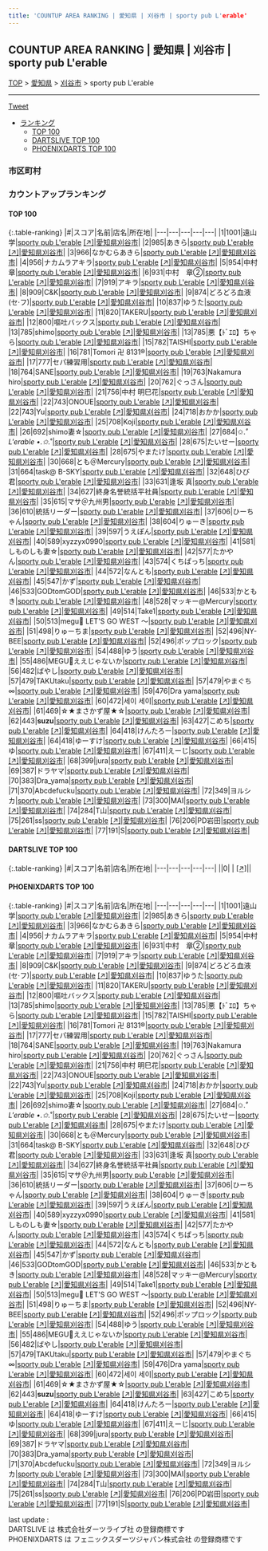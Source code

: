 ```yaml
---
title: 'COUNTUP AREA RANKING | 愛知県 | 刈谷市 | sporty pub L'erable'
---
```

## COUNTUP AREA RANKING | 愛知県 | 刈谷市 | sporty pub L'erable

[TOP](/darts/rank/) > [愛知県](/darts/rank/愛知県/) > [刈谷市](/darts/rank/愛知県/刈谷市/) > sporty pub L'erable

___

<a href="https://twitter.com/share?ref_src=twsrc%5Etfw" data-text="COUNTUP AREA RANKING | 愛知県刈谷市sporty pub L'erable" class="twitter-share-button" data-hashtags="DARTSLIVE,PHOENIXDARTS,darts,ダーツ" data-show-count="false">Tweet</a>

* [ランキング](#カウントアップランキング)
    * [TOP 100](#top-100)
    * [DARTSLIVE TOP 100](#dartslive-top-100)
    * [PHOENIXDARTS TOP 100](#phoenixdarts-top-100)

### 市区町村

<ul>

</ul>

### カウントアップランキング

#### TOP 100



{:.table-ranking}
|#|スコア|名前|店名|所在地|
|---|---|---|---|---|
|1|1001|<span class="rank-name-pd">遠山 学</span>|<a href="/darts/rank/shops/74147.html">sporty pub L'erable</a> <a href="https://vs.phoenixdarts.com/jp/shop/shopDetailInfo/s_74147?s_seq=74147">[↗]</a>|<a href="/darts/rank/愛知県/刈谷市">愛知県刈谷市</a>|
|2|985|<span class="rank-name-pd">あきら</span>|<a href="/darts/rank/shops/74147.html">sporty pub L'erable</a> <a href="https://vs.phoenixdarts.com/jp/shop/shopDetailInfo/s_74147?s_seq=74147">[↗]</a>|<a href="/darts/rank/愛知県/刈谷市">愛知県刈谷市</a>|
|3|966|<span class="rank-name-pd">なかむらあきら</span>|<a href="/darts/rank/shops/74147.html">sporty pub L'erable</a> <a href="https://vs.phoenixdarts.com/jp/shop/shopDetailInfo/s_74147?s_seq=74147">[↗]</a>|<a href="/darts/rank/愛知県/刈谷市">愛知県刈谷市</a>|
|4|956|<span class="rank-name-pd">ナカムラアキラ</span>|<a href="/darts/rank/shops/74147.html">sporty pub L'erable</a> <a href="https://vs.phoenixdarts.com/jp/shop/shopDetailInfo/s_74147?s_seq=74147">[↗]</a>|<a href="/darts/rank/愛知県/刈谷市">愛知県刈谷市</a>|
|5|954|<span class="rank-name-pd"><span class="pro-icon-pd"></span>中村 章</span>|<a href="/darts/rank/shops/74147.html">sporty pub L'erable</a> <a href="https://vs.phoenixdarts.com/jp/shop/shopDetailInfo/s_74147?s_seq=74147">[↗]</a>|<a href="/darts/rank/愛知県/刈谷市">愛知県刈谷市</a>|
|6|931|<span class="rank-name-pd">中村　章②</span>|<a href="/darts/rank/shops/74147.html">sporty pub L'erable</a> <a href="https://vs.phoenixdarts.com/jp/shop/shopDetailInfo/s_74147?s_seq=74147">[↗]</a>|<a href="/darts/rank/愛知県/刈谷市">愛知県刈谷市</a>|
|7|919|<span class="rank-name-pd">アキラ</span>|<a href="/darts/rank/shops/74147.html">sporty pub L'erable</a> <a href="https://vs.phoenixdarts.com/jp/shop/shopDetailInfo/s_74147?s_seq=74147">[↗]</a>|<a href="/darts/rank/愛知県/刈谷市">愛知県刈谷市</a>|
|8|909|<span class="rank-name-pd">C&amp;K</span>|<a href="/darts/rank/shops/74147.html">sporty pub L'erable</a> <a href="https://vs.phoenixdarts.com/jp/shop/shopDetailInfo/s_74147?s_seq=74147">[↗]</a>|<a href="/darts/rank/愛知県/刈谷市">愛知県刈谷市</a>|
|9|874|<span class="rank-name-pd">どろどろ血液(セ·フ)</span>|<a href="/darts/rank/shops/74147.html">sporty pub L'erable</a> <a href="https://vs.phoenixdarts.com/jp/shop/shopDetailInfo/s_74147?s_seq=74147">[↗]</a>|<a href="/darts/rank/愛知県/刈谷市">愛知県刈谷市</a>|
|10|837|<span class="rank-name-pd">ゆうた</span>|<a href="/darts/rank/shops/74147.html">sporty pub L'erable</a> <a href="https://vs.phoenixdarts.com/jp/shop/shopDetailInfo/s_74147?s_seq=74147">[↗]</a>|<a href="/darts/rank/愛知県/刈谷市">愛知県刈谷市</a>|
|11|820|<span class="rank-name-pd">TAKERU</span>|<a href="/darts/rank/shops/74147.html">sporty pub L'erable</a> <a href="https://vs.phoenixdarts.com/jp/shop/shopDetailInfo/s_74147?s_seq=74147">[↗]</a>|<a href="/darts/rank/愛知県/刈谷市">愛知県刈谷市</a>|
|12|800|<span class="rank-name-pd">嘔吐バックス</span>|<a href="/darts/rank/shops/74147.html">sporty pub L'erable</a> <a href="https://vs.phoenixdarts.com/jp/shop/shopDetailInfo/s_74147?s_seq=74147">[↗]</a>|<a href="/darts/rank/愛知県/刈谷市">愛知県刈谷市</a>|
|13|785|<span class="rank-name-pd">shimo</span>|<a href="/darts/rank/shops/74147.html">sporty pub L'erable</a> <a href="https://vs.phoenixdarts.com/jp/shop/shopDetailInfo/s_74147?s_seq=74147">[↗]</a>|<a href="/darts/rank/愛知県/刈谷市">愛知県刈谷市</a>|
|13|785|<span class="rank-name-pd">悪【ﾄﾞｴﾛ】ちゃら</span>|<a href="/darts/rank/shops/74147.html">sporty pub L'erable</a> <a href="https://vs.phoenixdarts.com/jp/shop/shopDetailInfo/s_74147?s_seq=74147">[↗]</a>|<a href="/darts/rank/愛知県/刈谷市">愛知県刈谷市</a>|
|15|782|<span class="rank-name-pd">TAISHI</span>|<a href="/darts/rank/shops/74147.html">sporty pub L'erable</a> <a href="https://vs.phoenixdarts.com/jp/shop/shopDetailInfo/s_74147?s_seq=74147">[↗]</a>|<a href="/darts/rank/愛知県/刈谷市">愛知県刈谷市</a>|
|16|781|<span class="rank-name-pd">Tomori 卍 8131®</span>|<a href="/darts/rank/shops/74147.html">sporty pub L'erable</a> <a href="https://vs.phoenixdarts.com/jp/shop/shopDetailInfo/s_74147?s_seq=74147">[↗]</a>|<a href="/darts/rank/愛知県/刈谷市">愛知県刈谷市</a>|
|17|777|<span class="rank-name-pd">セパ練習用</span>|<a href="/darts/rank/shops/74147.html">sporty pub L'erable</a> <a href="https://vs.phoenixdarts.com/jp/shop/shopDetailInfo/s_74147?s_seq=74147">[↗]</a>|<a href="/darts/rank/愛知県/刈谷市">愛知県刈谷市</a>|
|18|764|<span class="rank-name-pd">SANE</span>|<a href="/darts/rank/shops/74147.html">sporty pub L'erable</a> <a href="https://vs.phoenixdarts.com/jp/shop/shopDetailInfo/s_74147?s_seq=74147">[↗]</a>|<a href="/darts/rank/愛知県/刈谷市">愛知県刈谷市</a>|
|19|763|<span class="rank-name-pd">Nakamura hiro</span>|<a href="/darts/rank/shops/74147.html">sporty pub L'erable</a> <a href="https://vs.phoenixdarts.com/jp/shop/shopDetailInfo/s_74147?s_seq=74147">[↗]</a>|<a href="/darts/rank/愛知県/刈谷市">愛知県刈谷市</a>|
|20|762|<span class="rank-name-pd">ぐっさん</span>|<a href="/darts/rank/shops/74147.html">sporty pub L'erable</a> <a href="https://vs.phoenixdarts.com/jp/shop/shopDetailInfo/s_74147?s_seq=74147">[↗]</a>|<a href="/darts/rank/愛知県/刈谷市">愛知県刈谷市</a>|
|21|756|<span class="rank-name-pd"><span class="pro-icon-pd"></span>中村 明巳花</span>|<a href="/darts/rank/shops/74147.html">sporty pub L'erable</a> <a href="https://vs.phoenixdarts.com/jp/shop/shopDetailInfo/s_74147?s_seq=74147">[↗]</a>|<a href="/darts/rank/愛知県/刈谷市">愛知県刈谷市</a>|
|22|743|<span class="rank-name-pd">ONOUE</span>|<a href="/darts/rank/shops/74147.html">sporty pub L'erable</a> <a href="https://vs.phoenixdarts.com/jp/shop/shopDetailInfo/s_74147?s_seq=74147">[↗]</a>|<a href="/darts/rank/愛知県/刈谷市">愛知県刈谷市</a>|
|22|743|<span class="rank-name-pd">Yu</span>|<a href="/darts/rank/shops/74147.html">sporty pub L'erable</a> <a href="https://vs.phoenixdarts.com/jp/shop/shopDetailInfo/s_74147?s_seq=74147">[↗]</a>|<a href="/darts/rank/愛知県/刈谷市">愛知県刈谷市</a>|
|24|718|<span class="rank-name-pd">おかか</span>|<a href="/darts/rank/shops/74147.html">sporty pub L'erable</a> <a href="https://vs.phoenixdarts.com/jp/shop/shopDetailInfo/s_74147?s_seq=74147">[↗]</a>|<a href="/darts/rank/愛知県/刈谷市">愛知県刈谷市</a>|
|25|708|<span class="rank-name-pd">Koji</span>|<a href="/darts/rank/shops/74147.html">sporty pub L'erable</a> <a href="https://vs.phoenixdarts.com/jp/shop/shopDetailInfo/s_74147?s_seq=74147">[↗]</a>|<a href="/darts/rank/愛知県/刈谷市">愛知県刈谷市</a>|
|26|692|<span class="rank-name-pd">shimo妻☆</span>|<a href="/darts/rank/shops/74147.html">sporty pub L'erable</a> <a href="https://vs.phoenixdarts.com/jp/shop/shopDetailInfo/s_74147?s_seq=74147">[↗]</a>|<a href="/darts/rank/愛知県/刈谷市">愛知県刈谷市</a>|
|27|684|<span class="rank-name-pd">✩.*˚ L&#x27;erable •.✩.*˚</span>|<a href="/darts/rank/shops/74147.html">sporty pub L'erable</a> <a href="https://vs.phoenixdarts.com/jp/shop/shopDetailInfo/s_74147?s_seq=74147">[↗]</a>|<a href="/darts/rank/愛知県/刈谷市">愛知県刈谷市</a>|
|28|675|<span class="rank-name-pd">たいせー</span>|<a href="/darts/rank/shops/74147.html">sporty pub L'erable</a> <a href="https://vs.phoenixdarts.com/jp/shop/shopDetailInfo/s_74147?s_seq=74147">[↗]</a>|<a href="/darts/rank/愛知県/刈谷市">愛知県刈谷市</a>|
|28|675|<span class="rank-name-pd">やまたけ</span>|<a href="/darts/rank/shops/74147.html">sporty pub L'erable</a> <a href="https://vs.phoenixdarts.com/jp/shop/shopDetailInfo/s_74147?s_seq=74147">[↗]</a>|<a href="/darts/rank/愛知県/刈谷市">愛知県刈谷市</a>|
|30|668|<span class="rank-name-pd">とも＠Mercury</span>|<a href="/darts/rank/shops/74147.html">sporty pub L'erable</a> <a href="https://vs.phoenixdarts.com/jp/shop/shopDetailInfo/s_74147?s_seq=74147">[↗]</a>|<a href="/darts/rank/愛知県/刈谷市">愛知県刈谷市</a>|
|31|664|<span class="rank-name-pd">task@ B-SKY</span>|<a href="/darts/rank/shops/74147.html">sporty pub L'erable</a> <a href="https://vs.phoenixdarts.com/jp/shop/shopDetailInfo/s_74147?s_seq=74147">[↗]</a>|<a href="/darts/rank/愛知県/刈谷市">愛知県刈谷市</a>|
|32|648|<span class="rank-name-pd">ひび君</span>|<a href="/darts/rank/shops/74147.html">sporty pub L'erable</a> <a href="https://vs.phoenixdarts.com/jp/shop/shopDetailInfo/s_74147?s_seq=74147">[↗]</a>|<a href="/darts/rank/愛知県/刈谷市">愛知県刈谷市</a>|
|33|631|<span class="rank-name-pd">逢坂 真</span>|<a href="/darts/rank/shops/74147.html">sporty pub L'erable</a> <a href="https://vs.phoenixdarts.com/jp/shop/shopDetailInfo/s_74147?s_seq=74147">[↗]</a>|<a href="/darts/rank/愛知県/刈谷市">愛知県刈谷市</a>|
|34|627|<span class="rank-name-pd">終身名誉統括平社員</span>|<a href="/darts/rank/shops/74147.html">sporty pub L'erable</a> <a href="https://vs.phoenixdarts.com/jp/shop/shopDetailInfo/s_74147?s_seq=74147">[↗]</a>|<a href="/darts/rank/愛知県/刈谷市">愛知県刈谷市</a>|
|35|615|<span class="rank-name-pd">マサ＠九州男</span>|<a href="/darts/rank/shops/74147.html">sporty pub L'erable</a> <a href="https://vs.phoenixdarts.com/jp/shop/shopDetailInfo/s_74147?s_seq=74147">[↗]</a>|<a href="/darts/rank/愛知県/刈谷市">愛知県刈谷市</a>|
|36|610|<span class="rank-name-pd">統括リーダー</span>|<a href="/darts/rank/shops/74147.html">sporty pub L'erable</a> <a href="https://vs.phoenixdarts.com/jp/shop/shopDetailInfo/s_74147?s_seq=74147">[↗]</a>|<a href="/darts/rank/愛知県/刈谷市">愛知県刈谷市</a>|
|37|606|<span class="rank-name-pd">ひーちゃん</span>|<a href="/darts/rank/shops/74147.html">sporty pub L'erable</a> <a href="https://vs.phoenixdarts.com/jp/shop/shopDetailInfo/s_74147?s_seq=74147">[↗]</a>|<a href="/darts/rank/愛知県/刈谷市">愛知県刈谷市</a>|
|38|604|<span class="rank-name-pd">りゅーき</span>|<a href="/darts/rank/shops/74147.html">sporty pub L'erable</a> <a href="https://vs.phoenixdarts.com/jp/shop/shopDetailInfo/s_74147?s_seq=74147">[↗]</a>|<a href="/darts/rank/愛知県/刈谷市">愛知県刈谷市</a>|
|39|597|<span class="rank-name-pd">うえぽん</span>|<a href="/darts/rank/shops/74147.html">sporty pub L'erable</a> <a href="https://vs.phoenixdarts.com/jp/shop/shopDetailInfo/s_74147?s_seq=74147">[↗]</a>|<a href="/darts/rank/愛知県/刈谷市">愛知県刈谷市</a>|
|40|589|<span class="rank-name-pd">xyzzyx0990</span>|<a href="/darts/rank/shops/74147.html">sporty pub L'erable</a> <a href="https://vs.phoenixdarts.com/jp/shop/shopDetailInfo/s_74147?s_seq=74147">[↗]</a>|<a href="/darts/rank/愛知県/刈谷市">愛知県刈谷市</a>|
|41|581|<span class="rank-name-pd">しものしも妻☆</span>|<a href="/darts/rank/shops/74147.html">sporty pub L'erable</a> <a href="https://vs.phoenixdarts.com/jp/shop/shopDetailInfo/s_74147?s_seq=74147">[↗]</a>|<a href="/darts/rank/愛知県/刈谷市">愛知県刈谷市</a>|
|42|577|<span class="rank-name-pd">たかやん</span>|<a href="/darts/rank/shops/74147.html">sporty pub L'erable</a> <a href="https://vs.phoenixdarts.com/jp/shop/shopDetailInfo/s_74147?s_seq=74147">[↗]</a>|<a href="/darts/rank/愛知県/刈谷市">愛知県刈谷市</a>|
|43|574|<span class="rank-name-pd">くちぱっち</span>|<a href="/darts/rank/shops/74147.html">sporty pub L'erable</a> <a href="https://vs.phoenixdarts.com/jp/shop/shopDetailInfo/s_74147?s_seq=74147">[↗]</a>|<a href="/darts/rank/愛知県/刈谷市">愛知県刈谷市</a>|
|44|572|<span class="rank-name-pd">なんとも</span>|<a href="/darts/rank/shops/74147.html">sporty pub L'erable</a> <a href="https://vs.phoenixdarts.com/jp/shop/shopDetailInfo/s_74147?s_seq=74147">[↗]</a>|<a href="/darts/rank/愛知県/刈谷市">愛知県刈谷市</a>|
|45|547|<span class="rank-name-pd">かず</span>|<a href="/darts/rank/shops/74147.html">sporty pub L'erable</a> <a href="https://vs.phoenixdarts.com/jp/shop/shopDetailInfo/s_74147?s_seq=74147">[↗]</a>|<a href="/darts/rank/愛知県/刈谷市">愛知県刈谷市</a>|
|46|533|<span class="rank-name-pd">GODtomGOD</span>|<a href="/darts/rank/shops/74147.html">sporty pub L'erable</a> <a href="https://vs.phoenixdarts.com/jp/shop/shopDetailInfo/s_74147?s_seq=74147">[↗]</a>|<a href="/darts/rank/愛知県/刈谷市">愛知県刈谷市</a>|
|46|533|<span class="rank-name-pd">かともき</span>|<a href="/darts/rank/shops/74147.html">sporty pub L'erable</a> <a href="https://vs.phoenixdarts.com/jp/shop/shopDetailInfo/s_74147?s_seq=74147">[↗]</a>|<a href="/darts/rank/愛知県/刈谷市">愛知県刈谷市</a>|
|48|528|<span class="rank-name-pd">マッキー@Mercury</span>|<a href="/darts/rank/shops/74147.html">sporty pub L'erable</a> <a href="https://vs.phoenixdarts.com/jp/shop/shopDetailInfo/s_74147?s_seq=74147">[↗]</a>|<a href="/darts/rank/愛知県/刈谷市">愛知県刈谷市</a>|
|49|514|<span class="rank-name-pd">Take1</span>|<a href="/darts/rank/shops/74147.html">sporty pub L'erable</a> <a href="https://vs.phoenixdarts.com/jp/shop/shopDetailInfo/s_74147?s_seq=74147">[↗]</a>|<a href="/darts/rank/愛知県/刈谷市">愛知県刈谷市</a>|
|50|513|<span class="rank-name-pd">megu💜 LET&#x27;S GO WEST ～</span>|<a href="/darts/rank/shops/74147.html">sporty pub L'erable</a> <a href="https://vs.phoenixdarts.com/jp/shop/shopDetailInfo/s_74147?s_seq=74147">[↗]</a>|<a href="/darts/rank/愛知県/刈谷市">愛知県刈谷市</a>|
|51|498|<span class="rank-name-pd">りゅーちま</span>|<a href="/darts/rank/shops/74147.html">sporty pub L'erable</a> <a href="https://vs.phoenixdarts.com/jp/shop/shopDetailInfo/s_74147?s_seq=74147">[↗]</a>|<a href="/darts/rank/愛知県/刈谷市">愛知県刈谷市</a>|
|52|496|<span class="rank-name-pd">NY-BEE</span>|<a href="/darts/rank/shops/74147.html">sporty pub L'erable</a> <a href="https://vs.phoenixdarts.com/jp/shop/shopDetailInfo/s_74147?s_seq=74147">[↗]</a>|<a href="/darts/rank/愛知県/刈谷市">愛知県刈谷市</a>|
|52|496|<span class="rank-name-pd">ポップロック</span>|<a href="/darts/rank/shops/74147.html">sporty pub L'erable</a> <a href="https://vs.phoenixdarts.com/jp/shop/shopDetailInfo/s_74147?s_seq=74147">[↗]</a>|<a href="/darts/rank/愛知県/刈谷市">愛知県刈谷市</a>|
|54|488|<span class="rank-name-pd">ゆう</span>|<a href="/darts/rank/shops/74147.html">sporty pub L'erable</a> <a href="https://vs.phoenixdarts.com/jp/shop/shopDetailInfo/s_74147?s_seq=74147">[↗]</a>|<a href="/darts/rank/愛知県/刈谷市">愛知県刈谷市</a>|
|55|486|<span class="rank-name-pd">MEGU🌈ええじゃないか</span>|<a href="/darts/rank/shops/74147.html">sporty pub L'erable</a> <a href="https://vs.phoenixdarts.com/jp/shop/shopDetailInfo/s_74147?s_seq=74147">[↗]</a>|<a href="/darts/rank/愛知県/刈谷市">愛知県刈谷市</a>|
|56|482|<span class="rank-name-pd">ばやし</span>|<a href="/darts/rank/shops/74147.html">sporty pub L'erable</a> <a href="https://vs.phoenixdarts.com/jp/shop/shopDetailInfo/s_74147?s_seq=74147">[↗]</a>|<a href="/darts/rank/愛知県/刈谷市">愛知県刈谷市</a>|
|57|479|<span class="rank-name-pd">TAKUtaku</span>|<a href="/darts/rank/shops/74147.html">sporty pub L'erable</a> <a href="https://vs.phoenixdarts.com/jp/shop/shopDetailInfo/s_74147?s_seq=74147">[↗]</a>|<a href="/darts/rank/愛知県/刈谷市">愛知県刈谷市</a>|
|57|479|<span class="rank-name-pd">やまぐち∞</span>|<a href="/darts/rank/shops/74147.html">sporty pub L'erable</a> <a href="https://vs.phoenixdarts.com/jp/shop/shopDetailInfo/s_74147?s_seq=74147">[↗]</a>|<a href="/darts/rank/愛知県/刈谷市">愛知県刈谷市</a>|
|59|476|<span class="rank-name-pd">Dra yama</span>|<a href="/darts/rank/shops/74147.html">sporty pub L'erable</a> <a href="https://vs.phoenixdarts.com/jp/shop/shopDetailInfo/s_74147?s_seq=74147">[↗]</a>|<a href="/darts/rank/愛知県/刈谷市">愛知県刈谷市</a>|
|60|472|<span class="rank-name-pd">세이 세이</span>|<a href="/darts/rank/shops/74147.html">sporty pub L'erable</a> <a href="https://vs.phoenixdarts.com/jp/shop/shopDetailInfo/s_74147?s_seq=74147">[↗]</a>|<a href="/darts/rank/愛知県/刈谷市">愛知県刈谷市</a>|
|61|469|<span class="rank-name-pd">☆★まさかず屋★☆</span>|<a href="/darts/rank/shops/74147.html">sporty pub L'erable</a> <a href="https://vs.phoenixdarts.com/jp/shop/shopDetailInfo/s_74147?s_seq=74147">[↗]</a>|<a href="/darts/rank/愛知県/刈谷市">愛知県刈谷市</a>|
|62|443|<span class="rank-name-pd">__suzu__</span>|<a href="/darts/rank/shops/74147.html">sporty pub L'erable</a> <a href="https://vs.phoenixdarts.com/jp/shop/shopDetailInfo/s_74147?s_seq=74147">[↗]</a>|<a href="/darts/rank/愛知県/刈谷市">愛知県刈谷市</a>|
|63|427|<span class="rank-name-pd">こめち</span>|<a href="/darts/rank/shops/74147.html">sporty pub L'erable</a> <a href="https://vs.phoenixdarts.com/jp/shop/shopDetailInfo/s_74147?s_seq=74147">[↗]</a>|<a href="/darts/rank/愛知県/刈谷市">愛知県刈谷市</a>|
|64|418|<span class="rank-name-pd">けんたろー</span>|<a href="/darts/rank/shops/74147.html">sporty pub L'erable</a> <a href="https://vs.phoenixdarts.com/jp/shop/shopDetailInfo/s_74147?s_seq=74147">[↗]</a>|<a href="/darts/rank/愛知県/刈谷市">愛知県刈谷市</a>|
|64|418|<span class="rank-name-pd">ゆーすけ</span>|<a href="/darts/rank/shops/74147.html">sporty pub L'erable</a> <a href="https://vs.phoenixdarts.com/jp/shop/shopDetailInfo/s_74147?s_seq=74147">[↗]</a>|<a href="/darts/rank/愛知県/刈谷市">愛知県刈谷市</a>|
|66|415|<span class="rank-name-pd">ゆ</span>|<a href="/darts/rank/shops/74147.html">sporty pub L'erable</a> <a href="https://vs.phoenixdarts.com/jp/shop/shopDetailInfo/s_74147?s_seq=74147">[↗]</a>|<a href="/darts/rank/愛知県/刈谷市">愛知県刈谷市</a>|
|67|411|<span class="rank-name-pd">えーじ</span>|<a href="/darts/rank/shops/74147.html">sporty pub L'erable</a> <a href="https://vs.phoenixdarts.com/jp/shop/shopDetailInfo/s_74147?s_seq=74147">[↗]</a>|<a href="/darts/rank/愛知県/刈谷市">愛知県刈谷市</a>|
|68|399|<span class="rank-name-pd">jura</span>|<a href="/darts/rank/shops/74147.html">sporty pub L'erable</a> <a href="https://vs.phoenixdarts.com/jp/shop/shopDetailInfo/s_74147?s_seq=74147">[↗]</a>|<a href="/darts/rank/愛知県/刈谷市">愛知県刈谷市</a>|
|69|387|<span class="rank-name-pd">ドラヤマ</span>|<a href="/darts/rank/shops/74147.html">sporty pub L'erable</a> <a href="https://vs.phoenixdarts.com/jp/shop/shopDetailInfo/s_74147?s_seq=74147">[↗]</a>|<a href="/darts/rank/愛知県/刈谷市">愛知県刈谷市</a>|
|70|383|<span class="rank-name-pd">Dra_yama</span>|<a href="/darts/rank/shops/74147.html">sporty pub L'erable</a> <a href="https://vs.phoenixdarts.com/jp/shop/shopDetailInfo/s_74147?s_seq=74147">[↗]</a>|<a href="/darts/rank/愛知県/刈谷市">愛知県刈谷市</a>|
|71|370|<span class="rank-name-pd">Abcdefucku</span>|<a href="/darts/rank/shops/74147.html">sporty pub L'erable</a> <a href="https://vs.phoenixdarts.com/jp/shop/shopDetailInfo/s_74147?s_seq=74147">[↗]</a>|<a href="/darts/rank/愛知県/刈谷市">愛知県刈谷市</a>|
|72|349|<span class="rank-name-pd">ヨルシカ</span>|<a href="/darts/rank/shops/74147.html">sporty pub L'erable</a> <a href="https://vs.phoenixdarts.com/jp/shop/shopDetailInfo/s_74147?s_seq=74147">[↗]</a>|<a href="/darts/rank/愛知県/刈谷市">愛知県刈谷市</a>|
|73|300|<span class="rank-name-pd">MAI</span>|<a href="/darts/rank/shops/74147.html">sporty pub L'erable</a> <a href="https://vs.phoenixdarts.com/jp/shop/shopDetailInfo/s_74147?s_seq=74147">[↗]</a>|<a href="/darts/rank/愛知県/刈谷市">愛知県刈谷市</a>|
|74|284|<span class="rank-name-pd">T山</span>|<a href="/darts/rank/shops/74147.html">sporty pub L'erable</a> <a href="https://vs.phoenixdarts.com/jp/shop/shopDetailInfo/s_74147?s_seq=74147">[↗]</a>|<a href="/darts/rank/愛知県/刈谷市">愛知県刈谷市</a>|
|75|261|<span class="rank-name-pd">ss</span>|<a href="/darts/rank/shops/74147.html">sporty pub L'erable</a> <a href="https://vs.phoenixdarts.com/jp/shop/shopDetailInfo/s_74147?s_seq=74147">[↗]</a>|<a href="/darts/rank/愛知県/刈谷市">愛知県刈谷市</a>|
|76|206|<span class="rank-name-pd">PD岩田</span>|<a href="/darts/rank/shops/74147.html">sporty pub L'erable</a> <a href="https://vs.phoenixdarts.com/jp/shop/shopDetailInfo/s_74147?s_seq=74147">[↗]</a>|<a href="/darts/rank/愛知県/刈谷市">愛知県刈谷市</a>|
|77|191|<span class="rank-name-pd">S</span>|<a href="/darts/rank/shops/74147.html">sporty pub L'erable</a> <a href="https://vs.phoenixdarts.com/jp/shop/shopDetailInfo/s_74147?s_seq=74147">[↗]</a>|<a href="/darts/rank/愛知県/刈谷市">愛知県刈谷市</a>|


#### DARTSLIVE TOP 100



{:.table-ranking}
|#|スコア|名前|店名|所在地|
|---|---|---|---|---|
||0|<span class="rank-name-dl"> </span>|<a href="/darts/rank/shops/.html"></a> <a href="">[↗]</a>|<a href="/darts/rank//"></a>|


#### PHOENIXDARTS TOP 100



{:.table-ranking}
|#|スコア|名前|店名|所在地|
|---|---|---|---|---|
|1|1001|<span class="rank-name-pd">遠山 学</span>|<a href="/darts/rank/shops/74147.html">sporty pub L'erable</a> <a href="https://vs.phoenixdarts.com/jp/shop/shopDetailInfo/s_74147?s_seq=74147">[↗]</a>|<a href="/darts/rank/愛知県/刈谷市">愛知県刈谷市</a>|
|2|985|<span class="rank-name-pd">あきら</span>|<a href="/darts/rank/shops/74147.html">sporty pub L'erable</a> <a href="https://vs.phoenixdarts.com/jp/shop/shopDetailInfo/s_74147?s_seq=74147">[↗]</a>|<a href="/darts/rank/愛知県/刈谷市">愛知県刈谷市</a>|
|3|966|<span class="rank-name-pd">なかむらあきら</span>|<a href="/darts/rank/shops/74147.html">sporty pub L'erable</a> <a href="https://vs.phoenixdarts.com/jp/shop/shopDetailInfo/s_74147?s_seq=74147">[↗]</a>|<a href="/darts/rank/愛知県/刈谷市">愛知県刈谷市</a>|
|4|956|<span class="rank-name-pd">ナカムラアキラ</span>|<a href="/darts/rank/shops/74147.html">sporty pub L'erable</a> <a href="https://vs.phoenixdarts.com/jp/shop/shopDetailInfo/s_74147?s_seq=74147">[↗]</a>|<a href="/darts/rank/愛知県/刈谷市">愛知県刈谷市</a>|
|5|954|<span class="rank-name-pd"><span class="pro-icon-pd"></span>中村 章</span>|<a href="/darts/rank/shops/74147.html">sporty pub L'erable</a> <a href="https://vs.phoenixdarts.com/jp/shop/shopDetailInfo/s_74147?s_seq=74147">[↗]</a>|<a href="/darts/rank/愛知県/刈谷市">愛知県刈谷市</a>|
|6|931|<span class="rank-name-pd">中村　章②</span>|<a href="/darts/rank/shops/74147.html">sporty pub L'erable</a> <a href="https://vs.phoenixdarts.com/jp/shop/shopDetailInfo/s_74147?s_seq=74147">[↗]</a>|<a href="/darts/rank/愛知県/刈谷市">愛知県刈谷市</a>|
|7|919|<span class="rank-name-pd">アキラ</span>|<a href="/darts/rank/shops/74147.html">sporty pub L'erable</a> <a href="https://vs.phoenixdarts.com/jp/shop/shopDetailInfo/s_74147?s_seq=74147">[↗]</a>|<a href="/darts/rank/愛知県/刈谷市">愛知県刈谷市</a>|
|8|909|<span class="rank-name-pd">C&amp;K</span>|<a href="/darts/rank/shops/74147.html">sporty pub L'erable</a> <a href="https://vs.phoenixdarts.com/jp/shop/shopDetailInfo/s_74147?s_seq=74147">[↗]</a>|<a href="/darts/rank/愛知県/刈谷市">愛知県刈谷市</a>|
|9|874|<span class="rank-name-pd">どろどろ血液(セ·フ)</span>|<a href="/darts/rank/shops/74147.html">sporty pub L'erable</a> <a href="https://vs.phoenixdarts.com/jp/shop/shopDetailInfo/s_74147?s_seq=74147">[↗]</a>|<a href="/darts/rank/愛知県/刈谷市">愛知県刈谷市</a>|
|10|837|<span class="rank-name-pd">ゆうた</span>|<a href="/darts/rank/shops/74147.html">sporty pub L'erable</a> <a href="https://vs.phoenixdarts.com/jp/shop/shopDetailInfo/s_74147?s_seq=74147">[↗]</a>|<a href="/darts/rank/愛知県/刈谷市">愛知県刈谷市</a>|
|11|820|<span class="rank-name-pd">TAKERU</span>|<a href="/darts/rank/shops/74147.html">sporty pub L'erable</a> <a href="https://vs.phoenixdarts.com/jp/shop/shopDetailInfo/s_74147?s_seq=74147">[↗]</a>|<a href="/darts/rank/愛知県/刈谷市">愛知県刈谷市</a>|
|12|800|<span class="rank-name-pd">嘔吐バックス</span>|<a href="/darts/rank/shops/74147.html">sporty pub L'erable</a> <a href="https://vs.phoenixdarts.com/jp/shop/shopDetailInfo/s_74147?s_seq=74147">[↗]</a>|<a href="/darts/rank/愛知県/刈谷市">愛知県刈谷市</a>|
|13|785|<span class="rank-name-pd">shimo</span>|<a href="/darts/rank/shops/74147.html">sporty pub L'erable</a> <a href="https://vs.phoenixdarts.com/jp/shop/shopDetailInfo/s_74147?s_seq=74147">[↗]</a>|<a href="/darts/rank/愛知県/刈谷市">愛知県刈谷市</a>|
|13|785|<span class="rank-name-pd">悪【ﾄﾞｴﾛ】ちゃら</span>|<a href="/darts/rank/shops/74147.html">sporty pub L'erable</a> <a href="https://vs.phoenixdarts.com/jp/shop/shopDetailInfo/s_74147?s_seq=74147">[↗]</a>|<a href="/darts/rank/愛知県/刈谷市">愛知県刈谷市</a>|
|15|782|<span class="rank-name-pd">TAISHI</span>|<a href="/darts/rank/shops/74147.html">sporty pub L'erable</a> <a href="https://vs.phoenixdarts.com/jp/shop/shopDetailInfo/s_74147?s_seq=74147">[↗]</a>|<a href="/darts/rank/愛知県/刈谷市">愛知県刈谷市</a>|
|16|781|<span class="rank-name-pd">Tomori 卍 8131®</span>|<a href="/darts/rank/shops/74147.html">sporty pub L'erable</a> <a href="https://vs.phoenixdarts.com/jp/shop/shopDetailInfo/s_74147?s_seq=74147">[↗]</a>|<a href="/darts/rank/愛知県/刈谷市">愛知県刈谷市</a>|
|17|777|<span class="rank-name-pd">セパ練習用</span>|<a href="/darts/rank/shops/74147.html">sporty pub L'erable</a> <a href="https://vs.phoenixdarts.com/jp/shop/shopDetailInfo/s_74147?s_seq=74147">[↗]</a>|<a href="/darts/rank/愛知県/刈谷市">愛知県刈谷市</a>|
|18|764|<span class="rank-name-pd">SANE</span>|<a href="/darts/rank/shops/74147.html">sporty pub L'erable</a> <a href="https://vs.phoenixdarts.com/jp/shop/shopDetailInfo/s_74147?s_seq=74147">[↗]</a>|<a href="/darts/rank/愛知県/刈谷市">愛知県刈谷市</a>|
|19|763|<span class="rank-name-pd">Nakamura hiro</span>|<a href="/darts/rank/shops/74147.html">sporty pub L'erable</a> <a href="https://vs.phoenixdarts.com/jp/shop/shopDetailInfo/s_74147?s_seq=74147">[↗]</a>|<a href="/darts/rank/愛知県/刈谷市">愛知県刈谷市</a>|
|20|762|<span class="rank-name-pd">ぐっさん</span>|<a href="/darts/rank/shops/74147.html">sporty pub L'erable</a> <a href="https://vs.phoenixdarts.com/jp/shop/shopDetailInfo/s_74147?s_seq=74147">[↗]</a>|<a href="/darts/rank/愛知県/刈谷市">愛知県刈谷市</a>|
|21|756|<span class="rank-name-pd"><span class="pro-icon-pd"></span>中村 明巳花</span>|<a href="/darts/rank/shops/74147.html">sporty pub L'erable</a> <a href="https://vs.phoenixdarts.com/jp/shop/shopDetailInfo/s_74147?s_seq=74147">[↗]</a>|<a href="/darts/rank/愛知県/刈谷市">愛知県刈谷市</a>|
|22|743|<span class="rank-name-pd">ONOUE</span>|<a href="/darts/rank/shops/74147.html">sporty pub L'erable</a> <a href="https://vs.phoenixdarts.com/jp/shop/shopDetailInfo/s_74147?s_seq=74147">[↗]</a>|<a href="/darts/rank/愛知県/刈谷市">愛知県刈谷市</a>|
|22|743|<span class="rank-name-pd">Yu</span>|<a href="/darts/rank/shops/74147.html">sporty pub L'erable</a> <a href="https://vs.phoenixdarts.com/jp/shop/shopDetailInfo/s_74147?s_seq=74147">[↗]</a>|<a href="/darts/rank/愛知県/刈谷市">愛知県刈谷市</a>|
|24|718|<span class="rank-name-pd">おかか</span>|<a href="/darts/rank/shops/74147.html">sporty pub L'erable</a> <a href="https://vs.phoenixdarts.com/jp/shop/shopDetailInfo/s_74147?s_seq=74147">[↗]</a>|<a href="/darts/rank/愛知県/刈谷市">愛知県刈谷市</a>|
|25|708|<span class="rank-name-pd">Koji</span>|<a href="/darts/rank/shops/74147.html">sporty pub L'erable</a> <a href="https://vs.phoenixdarts.com/jp/shop/shopDetailInfo/s_74147?s_seq=74147">[↗]</a>|<a href="/darts/rank/愛知県/刈谷市">愛知県刈谷市</a>|
|26|692|<span class="rank-name-pd">shimo妻☆</span>|<a href="/darts/rank/shops/74147.html">sporty pub L'erable</a> <a href="https://vs.phoenixdarts.com/jp/shop/shopDetailInfo/s_74147?s_seq=74147">[↗]</a>|<a href="/darts/rank/愛知県/刈谷市">愛知県刈谷市</a>|
|27|684|<span class="rank-name-pd">✩.*˚ L&#x27;erable •.✩.*˚</span>|<a href="/darts/rank/shops/74147.html">sporty pub L'erable</a> <a href="https://vs.phoenixdarts.com/jp/shop/shopDetailInfo/s_74147?s_seq=74147">[↗]</a>|<a href="/darts/rank/愛知県/刈谷市">愛知県刈谷市</a>|
|28|675|<span class="rank-name-pd">たいせー</span>|<a href="/darts/rank/shops/74147.html">sporty pub L'erable</a> <a href="https://vs.phoenixdarts.com/jp/shop/shopDetailInfo/s_74147?s_seq=74147">[↗]</a>|<a href="/darts/rank/愛知県/刈谷市">愛知県刈谷市</a>|
|28|675|<span class="rank-name-pd">やまたけ</span>|<a href="/darts/rank/shops/74147.html">sporty pub L'erable</a> <a href="https://vs.phoenixdarts.com/jp/shop/shopDetailInfo/s_74147?s_seq=74147">[↗]</a>|<a href="/darts/rank/愛知県/刈谷市">愛知県刈谷市</a>|
|30|668|<span class="rank-name-pd">とも＠Mercury</span>|<a href="/darts/rank/shops/74147.html">sporty pub L'erable</a> <a href="https://vs.phoenixdarts.com/jp/shop/shopDetailInfo/s_74147?s_seq=74147">[↗]</a>|<a href="/darts/rank/愛知県/刈谷市">愛知県刈谷市</a>|
|31|664|<span class="rank-name-pd">task@ B-SKY</span>|<a href="/darts/rank/shops/74147.html">sporty pub L'erable</a> <a href="https://vs.phoenixdarts.com/jp/shop/shopDetailInfo/s_74147?s_seq=74147">[↗]</a>|<a href="/darts/rank/愛知県/刈谷市">愛知県刈谷市</a>|
|32|648|<span class="rank-name-pd">ひび君</span>|<a href="/darts/rank/shops/74147.html">sporty pub L'erable</a> <a href="https://vs.phoenixdarts.com/jp/shop/shopDetailInfo/s_74147?s_seq=74147">[↗]</a>|<a href="/darts/rank/愛知県/刈谷市">愛知県刈谷市</a>|
|33|631|<span class="rank-name-pd">逢坂 真</span>|<a href="/darts/rank/shops/74147.html">sporty pub L'erable</a> <a href="https://vs.phoenixdarts.com/jp/shop/shopDetailInfo/s_74147?s_seq=74147">[↗]</a>|<a href="/darts/rank/愛知県/刈谷市">愛知県刈谷市</a>|
|34|627|<span class="rank-name-pd">終身名誉統括平社員</span>|<a href="/darts/rank/shops/74147.html">sporty pub L'erable</a> <a href="https://vs.phoenixdarts.com/jp/shop/shopDetailInfo/s_74147?s_seq=74147">[↗]</a>|<a href="/darts/rank/愛知県/刈谷市">愛知県刈谷市</a>|
|35|615|<span class="rank-name-pd">マサ＠九州男</span>|<a href="/darts/rank/shops/74147.html">sporty pub L'erable</a> <a href="https://vs.phoenixdarts.com/jp/shop/shopDetailInfo/s_74147?s_seq=74147">[↗]</a>|<a href="/darts/rank/愛知県/刈谷市">愛知県刈谷市</a>|
|36|610|<span class="rank-name-pd">統括リーダー</span>|<a href="/darts/rank/shops/74147.html">sporty pub L'erable</a> <a href="https://vs.phoenixdarts.com/jp/shop/shopDetailInfo/s_74147?s_seq=74147">[↗]</a>|<a href="/darts/rank/愛知県/刈谷市">愛知県刈谷市</a>|
|37|606|<span class="rank-name-pd">ひーちゃん</span>|<a href="/darts/rank/shops/74147.html">sporty pub L'erable</a> <a href="https://vs.phoenixdarts.com/jp/shop/shopDetailInfo/s_74147?s_seq=74147">[↗]</a>|<a href="/darts/rank/愛知県/刈谷市">愛知県刈谷市</a>|
|38|604|<span class="rank-name-pd">りゅーき</span>|<a href="/darts/rank/shops/74147.html">sporty pub L'erable</a> <a href="https://vs.phoenixdarts.com/jp/shop/shopDetailInfo/s_74147?s_seq=74147">[↗]</a>|<a href="/darts/rank/愛知県/刈谷市">愛知県刈谷市</a>|
|39|597|<span class="rank-name-pd">うえぽん</span>|<a href="/darts/rank/shops/74147.html">sporty pub L'erable</a> <a href="https://vs.phoenixdarts.com/jp/shop/shopDetailInfo/s_74147?s_seq=74147">[↗]</a>|<a href="/darts/rank/愛知県/刈谷市">愛知県刈谷市</a>|
|40|589|<span class="rank-name-pd">xyzzyx0990</span>|<a href="/darts/rank/shops/74147.html">sporty pub L'erable</a> <a href="https://vs.phoenixdarts.com/jp/shop/shopDetailInfo/s_74147?s_seq=74147">[↗]</a>|<a href="/darts/rank/愛知県/刈谷市">愛知県刈谷市</a>|
|41|581|<span class="rank-name-pd">しものしも妻☆</span>|<a href="/darts/rank/shops/74147.html">sporty pub L'erable</a> <a href="https://vs.phoenixdarts.com/jp/shop/shopDetailInfo/s_74147?s_seq=74147">[↗]</a>|<a href="/darts/rank/愛知県/刈谷市">愛知県刈谷市</a>|
|42|577|<span class="rank-name-pd">たかやん</span>|<a href="/darts/rank/shops/74147.html">sporty pub L'erable</a> <a href="https://vs.phoenixdarts.com/jp/shop/shopDetailInfo/s_74147?s_seq=74147">[↗]</a>|<a href="/darts/rank/愛知県/刈谷市">愛知県刈谷市</a>|
|43|574|<span class="rank-name-pd">くちぱっち</span>|<a href="/darts/rank/shops/74147.html">sporty pub L'erable</a> <a href="https://vs.phoenixdarts.com/jp/shop/shopDetailInfo/s_74147?s_seq=74147">[↗]</a>|<a href="/darts/rank/愛知県/刈谷市">愛知県刈谷市</a>|
|44|572|<span class="rank-name-pd">なんとも</span>|<a href="/darts/rank/shops/74147.html">sporty pub L'erable</a> <a href="https://vs.phoenixdarts.com/jp/shop/shopDetailInfo/s_74147?s_seq=74147">[↗]</a>|<a href="/darts/rank/愛知県/刈谷市">愛知県刈谷市</a>|
|45|547|<span class="rank-name-pd">かず</span>|<a href="/darts/rank/shops/74147.html">sporty pub L'erable</a> <a href="https://vs.phoenixdarts.com/jp/shop/shopDetailInfo/s_74147?s_seq=74147">[↗]</a>|<a href="/darts/rank/愛知県/刈谷市">愛知県刈谷市</a>|
|46|533|<span class="rank-name-pd">GODtomGOD</span>|<a href="/darts/rank/shops/74147.html">sporty pub L'erable</a> <a href="https://vs.phoenixdarts.com/jp/shop/shopDetailInfo/s_74147?s_seq=74147">[↗]</a>|<a href="/darts/rank/愛知県/刈谷市">愛知県刈谷市</a>|
|46|533|<span class="rank-name-pd">かともき</span>|<a href="/darts/rank/shops/74147.html">sporty pub L'erable</a> <a href="https://vs.phoenixdarts.com/jp/shop/shopDetailInfo/s_74147?s_seq=74147">[↗]</a>|<a href="/darts/rank/愛知県/刈谷市">愛知県刈谷市</a>|
|48|528|<span class="rank-name-pd">マッキー@Mercury</span>|<a href="/darts/rank/shops/74147.html">sporty pub L'erable</a> <a href="https://vs.phoenixdarts.com/jp/shop/shopDetailInfo/s_74147?s_seq=74147">[↗]</a>|<a href="/darts/rank/愛知県/刈谷市">愛知県刈谷市</a>|
|49|514|<span class="rank-name-pd">Take1</span>|<a href="/darts/rank/shops/74147.html">sporty pub L'erable</a> <a href="https://vs.phoenixdarts.com/jp/shop/shopDetailInfo/s_74147?s_seq=74147">[↗]</a>|<a href="/darts/rank/愛知県/刈谷市">愛知県刈谷市</a>|
|50|513|<span class="rank-name-pd">megu💜 LET&#x27;S GO WEST ～</span>|<a href="/darts/rank/shops/74147.html">sporty pub L'erable</a> <a href="https://vs.phoenixdarts.com/jp/shop/shopDetailInfo/s_74147?s_seq=74147">[↗]</a>|<a href="/darts/rank/愛知県/刈谷市">愛知県刈谷市</a>|
|51|498|<span class="rank-name-pd">りゅーちま</span>|<a href="/darts/rank/shops/74147.html">sporty pub L'erable</a> <a href="https://vs.phoenixdarts.com/jp/shop/shopDetailInfo/s_74147?s_seq=74147">[↗]</a>|<a href="/darts/rank/愛知県/刈谷市">愛知県刈谷市</a>|
|52|496|<span class="rank-name-pd">NY-BEE</span>|<a href="/darts/rank/shops/74147.html">sporty pub L'erable</a> <a href="https://vs.phoenixdarts.com/jp/shop/shopDetailInfo/s_74147?s_seq=74147">[↗]</a>|<a href="/darts/rank/愛知県/刈谷市">愛知県刈谷市</a>|
|52|496|<span class="rank-name-pd">ポップロック</span>|<a href="/darts/rank/shops/74147.html">sporty pub L'erable</a> <a href="https://vs.phoenixdarts.com/jp/shop/shopDetailInfo/s_74147?s_seq=74147">[↗]</a>|<a href="/darts/rank/愛知県/刈谷市">愛知県刈谷市</a>|
|54|488|<span class="rank-name-pd">ゆう</span>|<a href="/darts/rank/shops/74147.html">sporty pub L'erable</a> <a href="https://vs.phoenixdarts.com/jp/shop/shopDetailInfo/s_74147?s_seq=74147">[↗]</a>|<a href="/darts/rank/愛知県/刈谷市">愛知県刈谷市</a>|
|55|486|<span class="rank-name-pd">MEGU🌈ええじゃないか</span>|<a href="/darts/rank/shops/74147.html">sporty pub L'erable</a> <a href="https://vs.phoenixdarts.com/jp/shop/shopDetailInfo/s_74147?s_seq=74147">[↗]</a>|<a href="/darts/rank/愛知県/刈谷市">愛知県刈谷市</a>|
|56|482|<span class="rank-name-pd">ばやし</span>|<a href="/darts/rank/shops/74147.html">sporty pub L'erable</a> <a href="https://vs.phoenixdarts.com/jp/shop/shopDetailInfo/s_74147?s_seq=74147">[↗]</a>|<a href="/darts/rank/愛知県/刈谷市">愛知県刈谷市</a>|
|57|479|<span class="rank-name-pd">TAKUtaku</span>|<a href="/darts/rank/shops/74147.html">sporty pub L'erable</a> <a href="https://vs.phoenixdarts.com/jp/shop/shopDetailInfo/s_74147?s_seq=74147">[↗]</a>|<a href="/darts/rank/愛知県/刈谷市">愛知県刈谷市</a>|
|57|479|<span class="rank-name-pd">やまぐち∞</span>|<a href="/darts/rank/shops/74147.html">sporty pub L'erable</a> <a href="https://vs.phoenixdarts.com/jp/shop/shopDetailInfo/s_74147?s_seq=74147">[↗]</a>|<a href="/darts/rank/愛知県/刈谷市">愛知県刈谷市</a>|
|59|476|<span class="rank-name-pd">Dra yama</span>|<a href="/darts/rank/shops/74147.html">sporty pub L'erable</a> <a href="https://vs.phoenixdarts.com/jp/shop/shopDetailInfo/s_74147?s_seq=74147">[↗]</a>|<a href="/darts/rank/愛知県/刈谷市">愛知県刈谷市</a>|
|60|472|<span class="rank-name-pd">세이 세이</span>|<a href="/darts/rank/shops/74147.html">sporty pub L'erable</a> <a href="https://vs.phoenixdarts.com/jp/shop/shopDetailInfo/s_74147?s_seq=74147">[↗]</a>|<a href="/darts/rank/愛知県/刈谷市">愛知県刈谷市</a>|
|61|469|<span class="rank-name-pd">☆★まさかず屋★☆</span>|<a href="/darts/rank/shops/74147.html">sporty pub L'erable</a> <a href="https://vs.phoenixdarts.com/jp/shop/shopDetailInfo/s_74147?s_seq=74147">[↗]</a>|<a href="/darts/rank/愛知県/刈谷市">愛知県刈谷市</a>|
|62|443|<span class="rank-name-pd">__suzu__</span>|<a href="/darts/rank/shops/74147.html">sporty pub L'erable</a> <a href="https://vs.phoenixdarts.com/jp/shop/shopDetailInfo/s_74147?s_seq=74147">[↗]</a>|<a href="/darts/rank/愛知県/刈谷市">愛知県刈谷市</a>|
|63|427|<span class="rank-name-pd">こめち</span>|<a href="/darts/rank/shops/74147.html">sporty pub L'erable</a> <a href="https://vs.phoenixdarts.com/jp/shop/shopDetailInfo/s_74147?s_seq=74147">[↗]</a>|<a href="/darts/rank/愛知県/刈谷市">愛知県刈谷市</a>|
|64|418|<span class="rank-name-pd">けんたろー</span>|<a href="/darts/rank/shops/74147.html">sporty pub L'erable</a> <a href="https://vs.phoenixdarts.com/jp/shop/shopDetailInfo/s_74147?s_seq=74147">[↗]</a>|<a href="/darts/rank/愛知県/刈谷市">愛知県刈谷市</a>|
|64|418|<span class="rank-name-pd">ゆーすけ</span>|<a href="/darts/rank/shops/74147.html">sporty pub L'erable</a> <a href="https://vs.phoenixdarts.com/jp/shop/shopDetailInfo/s_74147?s_seq=74147">[↗]</a>|<a href="/darts/rank/愛知県/刈谷市">愛知県刈谷市</a>|
|66|415|<span class="rank-name-pd">ゆ</span>|<a href="/darts/rank/shops/74147.html">sporty pub L'erable</a> <a href="https://vs.phoenixdarts.com/jp/shop/shopDetailInfo/s_74147?s_seq=74147">[↗]</a>|<a href="/darts/rank/愛知県/刈谷市">愛知県刈谷市</a>|
|67|411|<span class="rank-name-pd">えーじ</span>|<a href="/darts/rank/shops/74147.html">sporty pub L'erable</a> <a href="https://vs.phoenixdarts.com/jp/shop/shopDetailInfo/s_74147?s_seq=74147">[↗]</a>|<a href="/darts/rank/愛知県/刈谷市">愛知県刈谷市</a>|
|68|399|<span class="rank-name-pd">jura</span>|<a href="/darts/rank/shops/74147.html">sporty pub L'erable</a> <a href="https://vs.phoenixdarts.com/jp/shop/shopDetailInfo/s_74147?s_seq=74147">[↗]</a>|<a href="/darts/rank/愛知県/刈谷市">愛知県刈谷市</a>|
|69|387|<span class="rank-name-pd">ドラヤマ</span>|<a href="/darts/rank/shops/74147.html">sporty pub L'erable</a> <a href="https://vs.phoenixdarts.com/jp/shop/shopDetailInfo/s_74147?s_seq=74147">[↗]</a>|<a href="/darts/rank/愛知県/刈谷市">愛知県刈谷市</a>|
|70|383|<span class="rank-name-pd">Dra_yama</span>|<a href="/darts/rank/shops/74147.html">sporty pub L'erable</a> <a href="https://vs.phoenixdarts.com/jp/shop/shopDetailInfo/s_74147?s_seq=74147">[↗]</a>|<a href="/darts/rank/愛知県/刈谷市">愛知県刈谷市</a>|
|71|370|<span class="rank-name-pd">Abcdefucku</span>|<a href="/darts/rank/shops/74147.html">sporty pub L'erable</a> <a href="https://vs.phoenixdarts.com/jp/shop/shopDetailInfo/s_74147?s_seq=74147">[↗]</a>|<a href="/darts/rank/愛知県/刈谷市">愛知県刈谷市</a>|
|72|349|<span class="rank-name-pd">ヨルシカ</span>|<a href="/darts/rank/shops/74147.html">sporty pub L'erable</a> <a href="https://vs.phoenixdarts.com/jp/shop/shopDetailInfo/s_74147?s_seq=74147">[↗]</a>|<a href="/darts/rank/愛知県/刈谷市">愛知県刈谷市</a>|
|73|300|<span class="rank-name-pd">MAI</span>|<a href="/darts/rank/shops/74147.html">sporty pub L'erable</a> <a href="https://vs.phoenixdarts.com/jp/shop/shopDetailInfo/s_74147?s_seq=74147">[↗]</a>|<a href="/darts/rank/愛知県/刈谷市">愛知県刈谷市</a>|
|74|284|<span class="rank-name-pd">T山</span>|<a href="/darts/rank/shops/74147.html">sporty pub L'erable</a> <a href="https://vs.phoenixdarts.com/jp/shop/shopDetailInfo/s_74147?s_seq=74147">[↗]</a>|<a href="/darts/rank/愛知県/刈谷市">愛知県刈谷市</a>|
|75|261|<span class="rank-name-pd">ss</span>|<a href="/darts/rank/shops/74147.html">sporty pub L'erable</a> <a href="https://vs.phoenixdarts.com/jp/shop/shopDetailInfo/s_74147?s_seq=74147">[↗]</a>|<a href="/darts/rank/愛知県/刈谷市">愛知県刈谷市</a>|
|76|206|<span class="rank-name-pd">PD岩田</span>|<a href="/darts/rank/shops/74147.html">sporty pub L'erable</a> <a href="https://vs.phoenixdarts.com/jp/shop/shopDetailInfo/s_74147?s_seq=74147">[↗]</a>|<a href="/darts/rank/愛知県/刈谷市">愛知県刈谷市</a>|
|77|191|<span class="rank-name-pd">S</span>|<a href="/darts/rank/shops/74147.html">sporty pub L'erable</a> <a href="https://vs.phoenixdarts.com/jp/shop/shopDetailInfo/s_74147?s_seq=74147">[↗]</a>|<a href="/darts/rank/愛知県/刈谷市">愛知県刈谷市</a>|


<div class="footer border-top border-gray-light mt-5 pt-3 text-right text-gray">
    last update : <span style="font-weight: italic" id="foot_last_modified"></span><br />
    DARTSLIVE は 株式会社ダーツライブ社 の登録商標です<br />
    PHOENIXDARTS は フェニックスダーツジャパン株式会社 の登録商標です<br />
</div>

<script src="https://cdnjs.cloudflare.com/ajax/libs/jquery.tablesorter/2.31.3/js/jquery.tablesorter.min.js" integrity="sha512-qzgd5cYSZcosqpzpn7zF2ZId8f/8CHmFKZ8j7mU4OUXTNRd5g+ZHBPsgKEwoqxCtdQvExE5LprwwPAgoicguNg==" crossorigin="anonymous" referrerpolicy="no-referrer"></script>
<link rel="stylesheet" href="https://cdnjs.cloudflare.com/ajax/libs/jquery.tablesorter/2.31.3/css/theme.default.min.css" integrity="sha512-wghhOJkjQX0Lh3NSWvNKeZ0ZpNn+SPVXX1Qyc9OCaogADktxrBiBdKGDoqVUOyhStvMBmJQ8ZdMHiR3wuEq8+w==" crossorigin="anonymous" referrerpolicy="no-referrer" />
<script>
$(function() {
    $(".table-ranking").tablesorter({sortList:[[0, 0]]});
    $("#foot_last_modified").text(formatDate(new Date(document.lastModified), 'yyyy-MM-dd HH:mm:ss'));
});
</script>

<script async src="https://platform.twitter.com/widgets.js" charset="utf-8"></script>